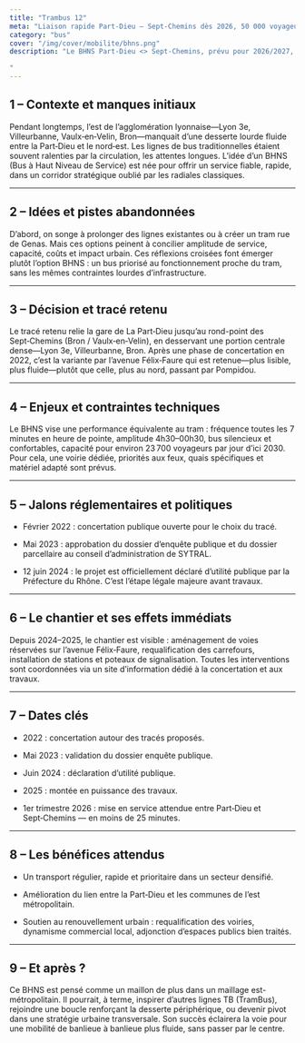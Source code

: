 ```yaml
---
title: "Trambus 12"
meta: "Liaison rapide Part-Dieu – Sept-Chemins dès 2026, 50 000 voyageurs/jour, bus confortables et priorités aux feux pour trajets fiables."
category: "bus"
cover: "/img/cover/mobilite/bhns.png"
description: "Le BHNS Part-Dieu <> Sept-Chemins, prévu pour 2026/2027, offrira une liaison rapide et régulière via l’avenue Félix-Faure, avec site propre, priorités aux feux et bus confortables. Pensé pour combler le manque de desserte lourde entre la Part-Dieu et le nord-est lyonnais, il vise 50 000 voyageurs/jour et un temps de trajet inférieur à 25 minutes. Objectif : fiabiliser les déplacements dans un corridor stratégique et accompagner la requalification urbaine de l’axe.

"
---
```


## 1 – Contexte et manques initiaux

Pendant longtemps, l’est de l’agglomération lyonnaise—Lyon 3e, Villeurbanne, Vaulx‑en‑Velin, Bron—manquait d’une desserte lourde fluide entre la Part‑Dieu et le nord‑est. Les lignes de bus traditionnelles étaient souvent ralenties par la circulation, les attentes longues. L’idée d’un BHNS (Bus à Haut Niveau de Service) est née pour offrir un service fiable, rapide, dans un corridor stratégique oublié par les radiales classiques. 

----------

## 2 – Idées et pistes abandonnées

D’abord, on songe à prolonger des lignes existantes ou à créer un tram rue de Genas. Mais ces options peinent à concilier amplitude de service, capacité, coûts et impact urbain. Ces réflexions croisées font émerger plutôt l’option BHNS : un bus priorisé au fonctionnement proche du tram, sans les mêmes contraintes lourdes d’infrastructure. 

----------

## 3 – Décision et tracé retenu

Le tracé retenu relie la gare de La Part‑Dieu jusqu’au rond-point des Sept‑Chemins (Bron / Vaulx‑en‑Velin), en desservant une portion centrale dense—Lyon 3e, Villeurbanne, Bron. Après une phase de concertation en 2022, c’est la variante par l’avenue Félix‑Faure qui est retenue—plus lisible, plus fluide—plutôt que celle, plus au nord, passant par Pompidou. 

----------

## 4 – Enjeux et contraintes techniques

Le BHNS vise une performance équivalente au tram : fréquence toutes les 7 minutes en heure de pointe, amplitude 4h30–00h30, bus silencieux et confortables, capacité pour environ 23 700 voyageurs par jour d’ici 2030. Pour cela, une voirie dédiée, priorités aux feux, quais spécifiques et matériel adapté sont prévus. 

----------

## 5 – Jalons réglementaires et politiques

-   Février 2022 : concertation publique ouverte pour le choix du tracé.   
      
    
-   Mai 2023 : approbation du dossier d’enquête publique et du dossier parcellaire au conseil d’administration de SYTRAL.   
      
    
-   12 juin 2024 : le projet est officiellement déclaré d’utilité publique par la Préfecture du Rhône. C’est l’étape légale majeure avant travaux.   
      
    

----------

## 6 – Le chantier et ses effets immédiats

Depuis 2024–2025, le chantier est visible : aménagement de voies réservées sur l’avenue Félix‑Faure, requalification des carrefours, installation de stations et poteaux de signalisation. Toutes les interventions sont coordonnées via un site d’information dédié à la concertation et aux travaux. 

----------

## 7 – Dates clés

-   2022 : concertation autour des tracés proposés.  
      
    
-   Mai 2023 : validation du dossier enquête publique.  
      
    
-   Juin 2024 : déclaration d’utilité publique.  
      
    
-   2025 : montée en puissance des travaux.  
      
    
-   1er trimestre 2026 : mise en service attendue entre Part‑Dieu et Sept‑Chemins — en moins de 25 minutes.   
      
    

----------

## 8 – Les bénéfices attendus

-   Un transport régulier, rapide et prioritaire dans un secteur densifié.  
      
    
-   Amélioration du lien entre la Part‑Dieu et les communes de l’est métropolitain.  
      
    
-   Soutien au renouvellement urbain : requalification des voiries, dynamisme commercial local, adjonction d’espaces publics bien traités.   
      
    

----------

## 9 – Et après ?

Ce BHNS est pensé comme un maillon de plus dans un maillage est-métropolitain. Il pourrait, à terme, inspirer d’autres lignes TB (TramBus), rejoindre une boucle renforçant la desserte périphérique, ou devenir pivot dans une stratégie urbaine transversale. Son succès éclairera la voie pour une mobilité de banlieue à banlieue plus fluide, sans passer par le centre.
